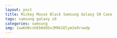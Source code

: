 ```yaml
---
layout: post
title: Mickey Mouse Black Samsung Galaxy S9 Case
tags: samsung galaxy s9
categories: samsung
img: 1uwKd0cshEb0ddSnJM9kIECym3a9rxwdp
---
```

